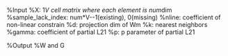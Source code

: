 %Input
%X: 1*V cell matrix where each element is num*dim
%sample_lack_index: num*V--1(existing), 0(missing)
%nline: coefficient of non-linear constrain
%d: projection dim of Wm
%k: nearest neighbors
%gamma: coefficient of partial L21
%p: p parameter of partial L21

%Output
%W and G

